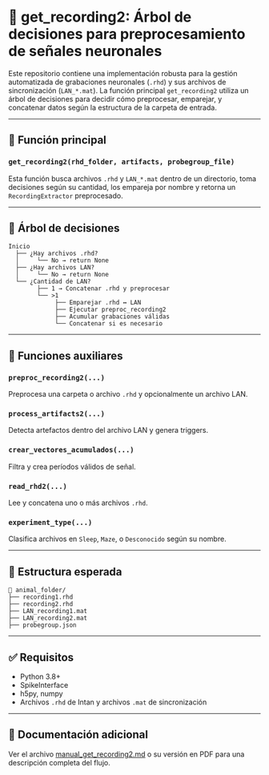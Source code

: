 # 🧠 get_recording2: Árbol de decisiones para preprocesamiento de señales neuronales

Este repositorio contiene una implementación robusta para la gestión automatizada de grabaciones neuronales (`.rhd`) y sus archivos de sincronización (`LAN_*.mat`). La función principal `get_recording2` utiliza un árbol de decisiones para decidir cómo preprocesar, emparejar, y concatenar datos según la estructura de la carpeta de entrada.

---

## 🔧 Función principal

### `get_recording2(rhd_folder, artifacts, probegroup_file)`

Esta función busca archivos `.rhd` y `LAN_*.mat` dentro de un directorio, toma decisiones según su cantidad, los empareja por nombre y retorna un `RecordingExtractor` preprocesado.

---

## 🔄 Árbol de decisiones

```
Inicio
  ├── ¿Hay archivos .rhd?
  │     └── No → return None
  ├── ¿Hay archivos LAN?
  │     └── No → return None
  └── ¿Cantidad de LAN?
        ├── 1 → Concatenar .rhd y preprocesar
        └── >1
             ├── Emparejar .rhd ↔ LAN
             ├── Ejecutar preproc_recording2
             ├── Acumular grabaciones válidas
             └── Concatenar si es necesario
```

---

## 🧩 Funciones auxiliares

### `preproc_recording2(...)`
Preprocesa una carpeta o archivo `.rhd` y opcionalmente un archivo LAN.

### `process_artifacts2(...)`
Detecta artefactos dentro del archivo LAN y genera triggers.

### `crear_vectores_acumulados(...)`
Filtra y crea períodos válidos de señal.

### `read_rhd2(...)`
Lee y concatena uno o más archivos `.rhd`.

### `experiment_type(...)`
Clasifica archivos en `Sleep`, `Maze`, o `Desconocido` según su nombre.

---

## 📁 Estructura esperada

```
📂 animal_folder/
├── recording1.rhd
├── recording2.rhd
├── LAN_recording1.mat
├── LAN_recording2.mat
├── probegroup.json
```

---

## ✅ Requisitos

- Python 3.8+
- SpikeInterface
- h5py, numpy
- Archivos `.rhd` de Intan y archivos `.mat` de sincronización

---

## 📄 Documentación adicional

Ver el archivo [manual_get_recording2.md](manual_get_recording2.md) o su versión en PDF para una descripción completa del flujo.

